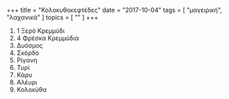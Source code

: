 +++
title = "Κολοκυθοκεφτέδες"
date = "2017-10-04"
tags = [ "μαγειρική", "λαχανικά" ]
topics = [ "" ]
+++

1.  1 Ξερό Κρεμμύδι
2.  4 Φρέσκα Κρεμμύδια
3.  Δυόσμος
4.  Σκόρδο
5.  Ρίγανη
6.  Τυρί
7.  Κάρυ
8.  Αλέυρι
9.  Κολοκύθα
